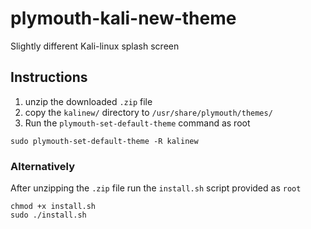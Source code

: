 
# plymouth-kali-new-theme
Slightly different Kali-linux splash screen
## Instructions
1. unzip the downloaded `.zip` file
2. copy the `kalinew/` directory to `/usr/share/plymouth/themes/`
3. Run the `plymouth-set-default-theme` command as root
``` 
sudo plymouth-set-default-theme -R kalinew
```
### Alternatively
After unzipping the `.zip` file run the `install.sh` script provided as `root`
```
chmod +x install.sh
sudo ./install.sh
```
